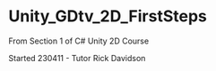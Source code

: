 # Unity_GDtv_2D_FirstSteps
From Section 1 of C# Unity 2D Course

Started 230411 - Tutor Rick Davidson
